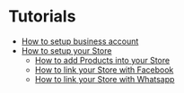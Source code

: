 # Tutorials

- [How to setup business account](HowToSetupBusinessAccount.md)
- [How to setup your Store](store/HowToSetupStore.md)
  - [How to add Products into your Store](store/HowToAddProductsIntoStore.md)
  - [How to link your Store with Facebook]()
  - [How to link your Store with Whatsapp]()